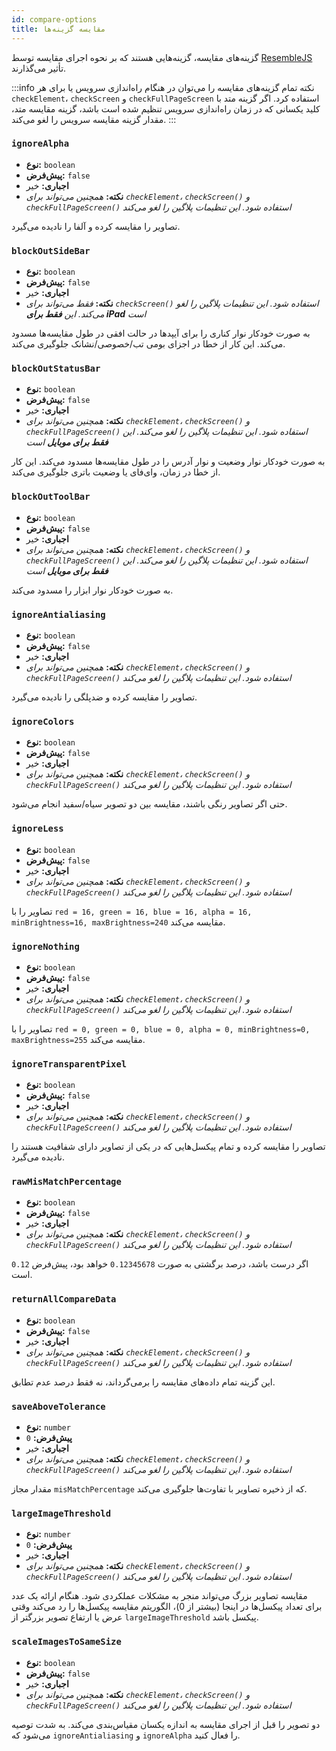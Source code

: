 ```yaml
---
id: compare-options
title: مقایسه گزینه‌ها
---
```


گزینه‌های مقایسه، گزینه‌هایی هستند که بر نحوه اجرای مقایسه توسط [ResembleJS](https://github.com/Huddle/Resemble.js) تأثیر می‌گذارند.

:::info نکته
تمام گزینه‌های مقایسه را می‌توان در هنگام راه‌اندازی سرویس یا برای هر `checkElement`، `checkScreen` و `checkFullPageScreen` استفاده کرد. اگر گزینه متد با کلید یکسانی که در زمان راه‌اندازی سرویس تنظیم شده است باشد، گزینه مقایسه متد، مقدار گزینه مقایسه سرویس را لغو می‌کند.
:::

### `ignoreAlpha`

-   **نوع:** `boolean`
-   **پیش‌فرض:** `false`
-   **اجباری:** خیر
-   **نکته:** _همچنین می‌تواند برای `checkElement`، `checkScreen()` و `checkFullPageScreen()` استفاده شود. این تنظیمات پلاگین را لغو می‌کند_

تصاویر را مقایسه کرده و آلفا را نادیده می‌گیرد.

### `blockOutSideBar`

-   **نوع:** `boolean`
-   **پیش‌فرض:** `false`
-   **اجباری:** خیر
-   **نکته:** _فقط می‌تواند برای `checkScreen()` استفاده شود. این تنظیمات پلاگین را لغو می‌کند. این **فقط برای iPad** است_

به صورت خودکار نوار کناری را برای آیپدها در حالت افقی در طول مقایسه‌ها مسدود می‌کند. این کار از خطا در اجزای بومی تب/خصوصی/نشانک جلوگیری می‌کند.

### `blockOutStatusBar`

-   **نوع:** `boolean`
-   **پیش‌فرض:** `false`
-   **اجباری:** خیر
-   **نکته:** _همچنین می‌تواند برای `checkElement`، `checkScreen()` و `checkFullPageScreen()` استفاده شود. این تنظیمات پلاگین را لغو می‌کند. این **فقط برای موبایل** است_

به صورت خودکار نوار وضعیت و نوار آدرس را در طول مقایسه‌ها مسدود می‌کند. این کار از خطا در زمان، وای‌فای یا وضعیت باتری جلوگیری می‌کند.

### `blockOutToolBar`

-   **نوع:** `boolean`
-   **پیش‌فرض:** `false`
-   **اجباری:** خیر
-   **نکته:** _همچنین می‌تواند برای `checkElement`، `checkScreen()` و `checkFullPageScreen()` استفاده شود. این تنظیمات پلاگین را لغو می‌کند. این **فقط برای موبایل** است_

به صورت خودکار نوار ابزار را مسدود می‌کند.

### `ignoreAntialiasing`

-   **نوع:** `boolean`
-   **پیش‌فرض:** `false`
-   **اجباری:** خیر
-   **نکته:** _همچنین می‌تواند برای `checkElement`، `checkScreen()` و `checkFullPageScreen()` استفاده شود. این تنظیمات پلاگین را لغو می‌کند_

تصاویر را مقایسه کرده و ضدپلگی را نادیده می‌گیرد.

### `ignoreColors`

-   **نوع:** `boolean`
-   **پیش‌فرض:** `false`
-   **اجباری:** خیر
-   **نکته:** _همچنین می‌تواند برای `checkElement`، `checkScreen()` و `checkFullPageScreen()` استفاده شود. این تنظیمات پلاگین را لغو می‌کند_

حتی اگر تصاویر رنگی باشند، مقایسه بین دو تصویر سیاه/سفید انجام می‌شود.

### `ignoreLess`

-   **نوع:** `boolean`
-   **پیش‌فرض:** `false`
-   **اجباری:** خیر
-   **نکته:** _همچنین می‌تواند برای `checkElement`، `checkScreen()` و `checkFullPageScreen()` استفاده شود. این تنظیمات پلاگین را لغو می‌کند_

تصاویر را با `red = 16, green = 16, blue = 16, alpha = 16, minBrightness=16, maxBrightness=240` مقایسه می‌کند.

### `ignoreNothing`

-   **نوع:** `boolean`
-   **پیش‌فرض:** `false`
-   **اجباری:** خیر
-   **نکته:** _همچنین می‌تواند برای `checkElement`، `checkScreen()` و `checkFullPageScreen()` استفاده شود. این تنظیمات پلاگین را لغو می‌کند_

تصاویر را با `red = 0, green = 0, blue = 0, alpha = 0, minBrightness=0, maxBrightness=255` مقایسه می‌کند.

### `ignoreTransparentPixel`

-   **نوع:** `boolean`
-   **پیش‌فرض:** `false`
-   **اجباری:** خیر
-   **نکته:** _همچنین می‌تواند برای `checkElement`، `checkScreen()` و `checkFullPageScreen()` استفاده شود. این تنظیمات پلاگین را لغو می‌کند_

تصاویر را مقایسه کرده و تمام پیکسل‌هایی که در یکی از تصاویر دارای شفافیت هستند را نادیده می‌گیرد.

### `rawMisMatchPercentage`

-   **نوع:** `boolean`
-   **پیش‌فرض:** `false`
-   **اجباری:** خیر
-   **نکته:** _همچنین می‌تواند برای `checkElement`، `checkScreen()` و `checkFullPageScreen()` استفاده شود. این تنظیمات پلاگین را لغو می‌کند_

اگر درست باشد، درصد برگشتی به صورت `0.12345678` خواهد بود، پیش‌فرض `0.12` است.

### `returnAllCompareData`

-   **نوع:** `boolean`
-   **پیش‌فرض:** `false`
-   **اجباری:** خیر
-   **نکته:** _همچنین می‌تواند برای `checkElement`، `checkScreen()` و `checkFullPageScreen()` استفاده شود. این تنظیمات پلاگین را لغو می‌کند_

این گزینه تمام داده‌های مقایسه را برمی‌گرداند، نه فقط درصد عدم تطابق.

### `saveAboveTolerance`

-   **نوع:** `number`
-   **پیش‌فرض:** `0`
-   **اجباری:** خیر
-   **نکته:** _همچنین می‌تواند برای `checkElement`، `checkScreen()` و `checkFullPageScreen()` استفاده شود. این تنظیمات پلاگین را لغو می‌کند_

مقدار مجاز `misMatchPercentage` که از ذخیره تصاویر با تفاوت‌ها جلوگیری می‌کند.

### `largeImageThreshold`

-   **نوع:** `number`
-   **پیش‌فرض:** `0`
-   **اجباری:** خیر
-   **نکته:** _همچنین می‌تواند برای `checkElement`، `checkScreen()` و `checkFullPageScreen()` استفاده شود. این تنظیمات پلاگین را لغو می‌کند_

مقایسه تصاویر بزرگ می‌تواند منجر به مشکلات عملکردی شود.
هنگام ارائه یک عدد برای تعداد پیکسل‌ها در اینجا (بیشتر از 0)، الگوریتم مقایسه پیکسل‌ها را رد می‌کند وقتی عرض یا ارتفاع تصویر بزرگتر از `largeImageThreshold` پیکسل باشد.

### `scaleImagesToSameSize`

-   **نوع:** `boolean`
-   **پیش‌فرض:** `false`
-   **اجباری:** خیر
-   **نکته:** _همچنین می‌تواند برای `checkElement`، `checkScreen()` و `checkFullPageScreen()` استفاده شود. این تنظیمات پلاگین را لغو می‌کند_

دو تصویر را قبل از اجرای مقایسه به اندازه یکسان مقیاس‌بندی می‌کند. به شدت توصیه می‌شود که `ignoreAntialiasing` و `ignoreAlpha` را فعال کنید.
